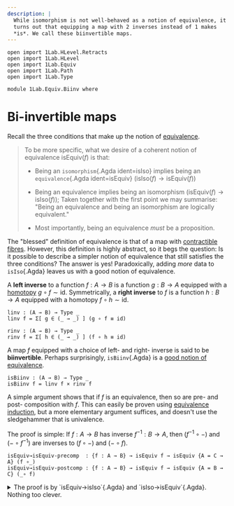 ```yaml
---
description: |
  While isomorphism is not well-behaved as a notion of equivalence, it
  turns out that equipping a map with 2 inverses instead of 1 makes
  *is*. We call these biinvertible maps.
---
```


```
open import 1Lab.HLevel.Retracts
open import 1Lab.HLevel
open import 1Lab.Equiv
open import 1Lab.Path
open import 1Lab.Type

module 1Lab.Equiv.Biinv where
```

<!--
```
private variable
  ℓ : Level
  A B C : Type ℓ
```
-->

# Bi-invertible maps

Recall the three conditions that make up the notion of [equivalence].

> To be more specific, what we desire of a coherent notion of equivalence
$\mathrm{isEquiv}(f)$ is that:
>
> - Being an `isomorphism`{.Agda ident=isIso} implies being an
`equivalence`{.Agda ident=isEquiv} ($\mathrm{isIso}(f) \to
\mathrm{isEquiv}(f)$)
>
> - Being an equivalence implies being an isomorphism
($\mathrm{isEquiv}(f) \to \mathrm{isIso}(f)$); Taken together with the
first point we may summarise: "Being an equivalence and being an
isomorphism are logically equivalent."
>
> - Most importantly, being an equivalence _must_ be a proposition.

[equivalence]: 1Lab.Equiv.html#equivalences

The "blessed" definition of equivalence is that of a map with
[contractible fibres]. However, this definition is highly abstract, so
it begs the question: Is it possible to describe a simpler notion of
equivalence that still satisfies the three conditions? The answer is
yes! Paradoxically, adding _more_ data to `isIso`{.Agda} leaves us with
a good notion of equivalence.

[contractible fibres]: agda://1Lab.Equiv#isEquiv

A **left inverse** to a function $f : A \to B$ is a function $g : B \to
A$ equipped with a [homotopy] $g \circ f \sim \mathrm{id}$. Symmetrically,
a **right inverse** to $f$ is a function $h : B \to A$ equipped with a
homotopy $f \circ h \sim \mathrm{id}$.

[homotopy]: agda://1Lab.Path#funext

```
linv : (A → B) → Type _
linv f = Σ[ g ∈ (_ → _) ] (g ∘ f ≡ id)

rinv : (A → B) → Type _
rinv f = Σ[ h ∈ (_ → _) ] (f ∘ h ≡ id)
```

A map $f$ equipped with a choice of left- and right- inverse is said to
be **biinvertible**. Perhaps surprisingly, `isBiinv`{.Agda} is a [good
notion of equivalence].

[good notion of equivalence]: 1Lab.Equiv.html#equivalences

```
isBiinv : (A → B) → Type _
isBiinv f = linv f × rinv f
```

A simple argument shows that if $f$ is an equivalence, then so are pre-
and post- composition with $f$. This can easily be proven using
[equivalence induction], but a more elementary argument suffices, and
doesn't use the sledgehammer that is univalence.

[equivalence induction]: agda://1Lab.Univalence#EquivJ

The proof is simple: If $f : A \to B$ has inverse $f^{-1} : B → A$, then
$(f^{-1} \circ -)$ and $(- \circ f^{-1})$ are inverses to $(f \circ -)$
and $(- \circ f)$.

```
isEquiv→isEquiv-precomp  : {f : A → B} → isEquiv f → isEquiv {A = C → A} (f ∘_)
isEquiv→isEquiv-postcomp : {f : A → B} → isEquiv f → isEquiv {A = B → C} (_∘ f)
```

<details>
<summary> The proof is by `isEquiv→isIso`{.Agda} and
`isIso→isEquiv`{.Agda}. Nothing too clever. </summary>
```
isEquiv→isEquiv-precomp {f = f} f-eqv = isIso→isEquiv isiso where
  f-iso : isIso f
  f-iso = isEquiv→isIso f-eqv

  f¯¹ : _
  f¯¹ = f-iso .isIso.g

  isiso : isIso (_∘_ f)
  isiso .isIso.g f x = f¯¹ (f x)
  isiso .isIso.right-inverse f = funext λ x → f-iso .isIso.right-inverse _
  isiso .isIso.left-inverse f = funext λ x → f-iso .isIso.left-inverse _

isEquiv→isEquiv-postcomp {f = f} f-eqv = isIso→isEquiv isiso where
  f-iso : isIso f
  f-iso = isEquiv→isIso f-eqv

  f¯¹ : _
  f¯¹ = f-iso .isIso.g

  isiso : isIso _
  isiso .isIso.g f x = f (f¯¹ x)
  isiso .isIso.right-inverse f = funext λ x → ap f (f-iso .isIso.left-inverse _)
  isiso .isIso.left-inverse f = funext λ x → ap f (f-iso .isIso.right-inverse _)
```
</details>

With this lemma, it can be shown that if $f$ is an isomorphism, then
`linv(f)`{.Agda ident=linv} and `rinv(f)`{.Agda ident=rinv} are both
contractible.

```
isIso→isContr-linv : {f : A → B} → isIso f → isContr (linv f)
isIso→isContr-linv isiso =
  isEquiv→isEquiv-postcomp (isIso→isEquiv isiso) .isEqv id

isIso→isContr-rinv : {f : A → B} → isIso f → isContr (rinv f)
isIso→isContr-rinv isiso =
  isEquiv→isEquiv-precomp (isIso→isEquiv isiso) .isEqv id
```

This is because `linv(f)`{.Agda} is the fibre of $(- \circ f)$ over
`id`{.Agda}, and the fibres of an equivalence are contractible. Dually,
`rinv(f)`{.Agda} is the fibre of $(f \circ -)$ over `id`{.Agda}.

```
_ : {f : A → B} → linv f ≡ fibre (_∘ f) id
_ = refl

_ : {f : A → B} → rinv f ≡ fibre (f ∘_) id
_ = refl
```

We show that if a map is biinvertible, then it is invertible. This is
because if a function has two inverses, they coincide:

```
isBiinv→isIso : {f : A → B} → isBiinv f → isIso f
isBiinv→isIso {f = f} ((g , g∘f≡id) , h , h∘f≡id) = iso h (happly h∘f≡id) beta
  where
    beta : (x : _) → h (f x) ≡ x
    beta x = 
      h (f x)         ≡⟨ happly (sym g∘f≡id) _ ⟩
      g (f (h (f x))) ≡⟨ ap g (happly h∘f≡id _) ⟩
      g (f x)         ≡⟨ happly g∘f≡id _ ⟩
      x               ∎
```

Finally, we can show that being biinvertible is [a proposition]. Since
propositions are those types which are [contractible if inhabited]
suffices to show that `isBiinv` is contractible when it is inhabited:

[a proposition]: agda://1Lab.HLevel#isProp
[contractible if inhabited]: agda://1Lab.HLevel#inhContr→isProp

```
isProp-isBiinv : {f : A → B} → isProp (isBiinv f)
isProp-isBiinv {f = f} = inhContr→isProp contract where
  contract : isBiinv f → isContr (isBiinv f)
  contract ibiinv =
    isHLevel× 0 (isIso→isContr-linv iiso)
                (isIso→isContr-rinv iiso)
    where
      iiso = isBiinv→isIso ibiinv
```

Since `isBiinv`{.Agda} is a product of contractibles whenever it is
inhabited, then it is contractible. Finally, we have that
$\mathrm{isIso}(f) \to \mathrm{isBiinv}(f)$: simply pick the given
inverse as both a left- and right- inverse.

```
isIso→isBiinv : {f : A → B} → isIso f → isBiinv f
isIso→isBiinv iiso .fst = iiso .isIso.g , funext (iiso .isIso.left-inverse)
isIso→isBiinv iiso .snd = iiso .isIso.g , funext (iiso .isIso.right-inverse)
```
